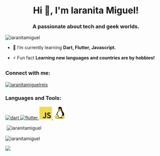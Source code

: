 <h1 align="center">Hi 👋, I'm Iaranita Miguel!</h1>
<h3 align="center">A passionate about tech and geek worlds.</h3>

<p align="left"> <img src="https://komarev.com/ghpvc/?username=iaranitamiguel&label=Profile%20views&color=0e75b6&style=flat" alt="iaranitamiguel" /> </p>

- 🌱 I’m currently learning **Dart, Flutter, Javascript.**

- ⚡ Fun fact **Learning new languages and countries are by hobbies!**

<h3 align="left">Connect with me:</h3>
<p align="left">
<a href="https://linkedin.com/in/iaranitamiguelreis" target="blank"><img align="center" src="https://raw.githubusercontent.com/rahuldkjain/github-profile-readme-generator/master/src/images/icons/Social/linked-in-alt.svg" alt="iaranitamiguelreis" height="30" width="40" /></a>
</p>

<h3 align="left">Languages and Tools:</h3>
<p align="left"> <a href="https://dart.dev" target="_blank" rel="noreferrer"> <img src="https://www.vectorlogo.zone/logos/dartlang/dartlang-icon.svg" alt="dart" width="40" height="40"/> </a> <a href="https://flutter.dev" target="_blank" rel="noreferrer"> <img src="https://www.vectorlogo.zone/logos/flutterio/flutterio-icon.svg" alt="flutter" width="40" height="40"/> </a> <a href="https://developer.mozilla.org/en-US/docs/Web/JavaScript" target="_blank" rel="noreferrer"> <img src="https://raw.githubusercontent.com/devicons/devicon/master/icons/javascript/javascript-original.svg" alt="javascript" width="40" height="40"/> </a> <a href="https://www.linux.org/" target="_blank" rel="noreferrer"> <img src="https://raw.githubusercontent.com/devicons/devicon/master/icons/linux/linux-original.svg" alt="linux" width="40" height="40"/> </a> </p>

<p>&nbsp;<img align="center" src="https://github-readme-stats.vercel.app/api?username=iaranitamiguel&show_icons=true&locale=en" alt="iaranitamiguel" /></p>

<p><img align="center" src="https://github-readme-streak-stats.herokuapp.com/?user=iaranitamiguel&" alt="iaranitamiguel" /></p>
<img src=https://github.com/TheDudeThatCode/TheDudeThatCode/blob/master/Assets/Mario_Gameplay.gif width="500">
